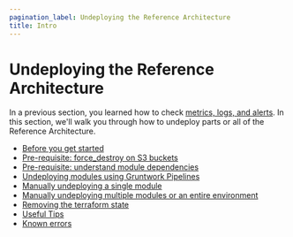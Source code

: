 ```yaml
---
pagination_label: Undeploying the Reference Architecture
title: Intro
---
```


# Undeploying the Reference Architecture

In a previous section, you learned how to check [metrics, logs, and alerts](../05-monitoring-alerting-logging/01-intro.md). In
this section, we'll walk you through how to undeploy parts or all of the Reference Architecture.

- [Before you get started](02-before-you-get-started.md)
- [Pre-requisite: force_destroy on S3 buckets](03-pre-requisite-force-destroy-on-s3-buckets.md)
- [Pre-requisite: understand module dependencies](04-pre-requisite-understand-module-dependencies.md)
- [Undeploying modules using Gruntwork Pipelines](05-undeploying-modules-using-gruntwork-pipelines.md)
- [Manually undeploying a single module](06-manually-undeploying-a-single-module.md)
- [Manually undeploying multiple modules or an entire environment](07-manually-undeploying-multiple-modules-or-an-entire-environment.md)
- [Removing the terraform state](08-removing-the-terraform-state.md)
- [Useful Tips](09-useful-tips.md)
- [Known errors](10-known-errors.md)
